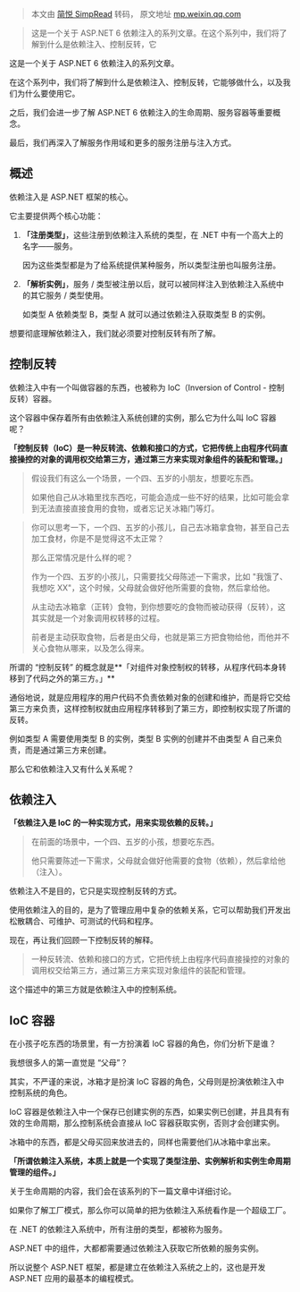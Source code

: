 > 本文由 [简悦 SimpRead](http://ksria.com/simpread/) 转码， 原文地址 [mp.weixin.qq.com](https://mp.weixin.qq.com/s?__biz=MzAwNTMxMzg1MA==&mid=2654089498&idx=2&sn=1ef6e538021253ebd97458ae8028e460&chksm=80d8154fb7af9c59fbf0f2f87ae508eda455a6a1f9ee781b2dd0caa20effc75b566ecfe6aac3&mpshare=1&scene=1&srcid=06262jjjr6DeXmHUtuQ9s0WX&sharer_sharetime=1656220221998&sharer_shareid=8a467675e94cd5b11b6640b7770d6cc6#rd)

> 这是一个关于 ASP.NET 6 依赖注入的系列文章。在这个系列中，我们将了解到什么是依赖注入、控制反转，它

这是一个关于 ASP.NET 6 依赖注入的系列文章。

在这个系列中，我们将了解到什么是依赖注入、控制反转，它能够做什么，以及我们为什么要使用它。

之后，我们会进一步了解 ASP.NET 6 依赖注入的生命周期、服务容器等重要概念。

最后，我们再深入了解服务作用域和更多的服务注册与注入方式。

概述
--

依赖注入是 ASP.NET 框架的核心。

它主要提供两个核心功能：

1.  **「注册类型」**，这些注册到依赖注入系统的类型，在 .NET 中有一个高大上的名字——服务。
    
    因为这些类型都是为了给系统提供某种服务，所以类型注册也叫服务注册。
    
2.  **「解析实例」**，服务 / 类型被注册以后，就可以被同样注入到依赖注入系统中的其它服务 / 类型使用。
    
    如类型 A 依赖类型 B，类型 A 就可以通过依赖注入获取类型 B 的实例。
    

想要彻底理解依赖注入，我们就必须要对控制反转有所了解。

控制反转
----

依赖注入中有一个叫做容器的东西，也被称为 IoC（Inversion of Control - 控制反转）容器。

这个容器中保存着所有由依赖注入系统创建的实例，那么它为什么叫 IoC 容器呢？

**「控制反转（IoC）是一种反转流、依赖和接口的方式，它把传统上由程序代码直接操控的对象的调用权交给第三方，通过第三方来实现对象组件的装配和管理。」**

> 假设我们有这么一个场景，一个四、五岁的小朋友，想要吃东西。
> 
> 如果他自己从冰箱里找东西吃，可能会造成一些不好的结果，比如可能会拿到无法直接直接食用的食物，或者忘记关冰箱门等灯。

> 你可以思考一下，一个四、五岁的小孩儿，自己去冰箱拿食物，甚至自己去加工食材，你是不是觉得这不太正常？
> 
> 那么正常情况是什么样的呢？
> 
> 作为一个四、五岁的小孩儿，只需要找父母陈述一下需求，比如 "我饿了、我想吃 XX"，这个时候，父母就会做好他所需要的食物，然后拿给他。
> 
> 从主动去冰箱拿（正转）食物，到你想要吃的食物而被动获得（反转），这其实就是一个对象调用权转移的过程。
> 
> 前者是主动获取食物，后者是由父母，也就是第三方把食物给他，而他并不关心食物从哪来，以及怎么得来。

所谓的 “控制反转” 的概念就是**「对组件对象控制权的转移，从程序代码本身转移到了代码之外的第三方。」**

通俗地说，就是应用程序的用户代码不负责依赖对象的创建和维护，而是将它交给第三方来负责，这样控制权就由应用程序转移到了第三方，即控制权实现了所谓的反转。

例如类型 A 需要使用类型 B 的实例，类型 B 实例的创建并不由类型 A 自己来负责，而是通过第三方来创建。

那么它和依赖注入又有什么关系呢？

依赖注入
----

**「依赖注入是 IoC 的一种实现方式，用来实现依赖的反转。」**

> 在前面的场景中，一个四、五岁的小孩，想要吃东西。
> 
> 他只需要陈述一下需求，父母就会做好他需要的食物（依赖），然后拿给他（注入）。

依赖注入不是目的，它只是实现控制反转的方式。

使用依赖注入的目的，是为了管理应用中复杂的依赖关系，它可以帮助我们开发出松散耦合、可维护、可测试的代码和程序。

现在，再让我们回顾一下控制反转的解释。

> 一种反转流、依赖和接口的方式，它把传统上由程序代码直接操控的对象的调用权交给第三方，通过第三方来实现对象组件的装配和管理。

这个描述中的第三方就是依赖注入中的控制系统。

IoC 容器
------

在小孩子吃东西的场景里，有一方扮演着 IoC 容器的角色，你们分析下是谁？

我想很多人的第一直觉是 “父母”？

其实，不严谨的来说，冰箱才是扮演 IoC 容器的角色，父母则是扮演依赖注入中控制系统的角色。

IoC 容器是依赖注入中一个保存已创建实例的东西，如果实例已创建，并且具有有效的生命周期，那么控制系统会直接从 IoC 容器获取实例，否则才会创建实例。

冰箱中的东西，都是父母买回来放进去的，同样也需要他们从冰箱中拿出来。

**「所谓依赖注入系统，本质上就是一个实现了类型注册、实例解析和实例生命周期管理的组件。」**

关于生命周期的内容，我们会在该系列的下一篇文章中详细讨论。

如果你了解工厂模式，那么你可以简单的把为依赖注入系统看作是一个超级工厂。

在 .NET 的依赖注入系统中，所有注册的类型，都被称为服务。

ASP.NET 中的组件，大都都需要通过依赖注入获取它所依赖的服务实例。

所以说整个 ASP.NET 框架，都是建立在依赖注入系统之上的，这也是开发 ASP.NET 应用的最基本的编程模式。